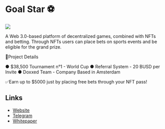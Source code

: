 # Goal Star ⚽️
![](https://files.catbox.moe/ezarfx.jpg)

A Web 3.0-based platform of decentralized games, combined with NFTs and betting. Through NFTs users can place bets on sports events and be eligible for the grand prize.

📁Project Details

● $38,500 Tournament n°1 - World Cup
● Referral System - 20 BUSD per Invite
● Doxxed Team - Company Based in Amsterdam

✅Earn up to $5000 just by placing free bets through your NFT pass!

## Links

- [Website](http://goalstar.xyz) 
- [Telegram](https://t.me/GoalStar) 
- [Whitepaper](https://goal-stars.gitbook.io/untitled/) 
